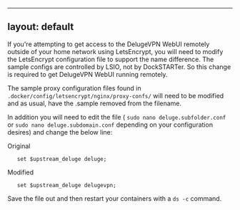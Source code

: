 
---
layout: default
---

If you're attempting to get access to the DelugeVPN WebUI remotely outside of your home network using LetsEncrypt, you will need to modify the LetsEncrypt configuration file to support the name difference. The sample configs are controlled by LSIO, not by DockSTARTer. So this change is required to get DelugeVPN WebUI running remotely.


The sample proxy configuration files found in `.docker/config/letsencrypt/nginx/proxy-confs/` will need to be modified and as usual, have the .sample removed from the filename.

In addition you will need to edit the file ( `sudo nano deluge.subfolder.conf` or `sudo nano deluge.subdomain.conf` depending on your configuration desires) and change the below line:

Original
```
   set $upstream_deluge deluge;
```
Modified
```
   set $upstream_deluge delugevpn;
```

Save the file out and then restart your containers with a `ds -c` command.
